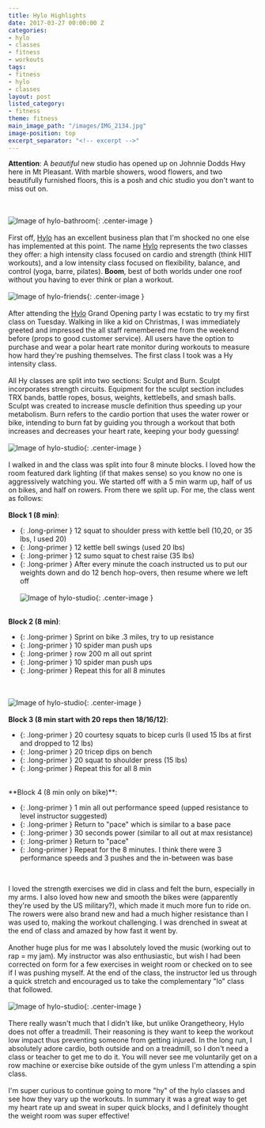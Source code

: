 ```yaml
---
title: Hylo Highlights
date: 2017-03-27 00:00:00 Z
categories:
- hylo
- classes
- fitness
- workouts
tags:
- fitness
- hylo
- classes
layout: post
listed_category:
- fitness
theme: fitness
main_image_path: "/images/IMG_2134.jpg"
image-position: top
excerpt_separator: "<!-- excerpt -->"
---
```


**Attention**: A *beautiful* new studio has opened up on Johnnie Dodds Hwy here in Mt Pleasant. With marble showers, wood flowers, and two beautifully furnished floors, this is a posh and chic studio you don't want to miss out on.
 <!-- excerpt -->
<br /><br />
![Image of hylo-bathroom](/images/hylo-bathroom.jpg){: .center-image }
<br /><br />
First off, [Hylo](https://www.hylofitness.com/) has an excellent business plan that I'm shocked no one else has implemented at this point. The name [Hylo](https://www.hylofitness.com/) represents the two classes they offer: a high intensity class focused on cardio and strength (think HIIT workouts), and a low intensity class focused on flexibility, balance, and control (yoga, barre, pilates). **Boom**, best of both worlds under one roof without you having to ever think or plan a workout.
<br /><br />
![Image of hylo-friends](/images/hylo-friends.jpg){: .center-image }
<br /><br />
After attending the [Hylo](https://www.hylofitness.com/) Grand Opening party I was ecstatic to try my first class on Tuesday. Walking in like a kid on Christmas, I was immediately greeted and impressed the all staff remembered me from the weekend before (props to good customer service). All users have the option to purchase and wear a polar heart rate monitor during workouts to measure how hard they're pushing themselves. The first class I took was a Hy intensity class.
<br /><br />
All Hy classes are split into two sections: Sculpt and Burn. Sculpt incorporates strength circuits. Equipment for the sculpt section includes TRX bands, battle ropes, bosus, weights, kettlebells, and smash balls. Sculpt was created to increase muscle definition thus speeding up your metabolism. Burn refers to the cardio portion that uses the water rower or bike, intending to burn fat by guiding you through a workout that both increases and decreases your heart rate, keeping your body guessing!
<br /><br />
![Image of hylo-studio](/images/hylo-studio1.jpg){: .center-image }
<br /><br />
I walked in and the class was split into four 8 minute blocks. I loved how the room featured dark lighting (if that makes sense) so you know no one is aggressively watching you. We started off with a 5 min warm up, half of us on bikes, and half on rowers. From there we split up. For me, the class went as follows:
<br /><br />
**Block 1 (8 min)**:
<br />
* {: .long-primer }  12 squat to shoulder press with kettle bell (10,20, or 35 lbs, I used 20)
* {: .long-primer }  12 kettle bell swings (used 20 lbs)
* {: .long-primer }  12 sumo squat to chest raise (35 lbs)
* {: .long-primer }  After every minute the coach instructed us to put our weights down and do 12 bench hop-overs, then resume where we left off
<br /><br />
![Image of hylo-studio](/images/hylo-studio2.jpg){: .center-image }
<br /><br />

**Block 2 (8 min)**:
<br />
* {: .long-primer }  Sprint on bike .3 miles, try to up resistance
* {: .long-primer }  10 spider man push ups
* {: .long-primer }  row 200 m all out sprint
* {: .long-primer }  10 spider man push ups
* {: .long-primer }  Repeat this for all 8 minutes

<br /><br />
![Image of hylo-studio](/images/hylo-studio3.jpg){: .center-image }
<br /><br />
**Block 3 (8 min start with 20 reps then 18/16/12)**:
<br />
* {: .long-primer }  20 courtesy squats to bicep curls (I used 15 lbs at first and dropped to 12 lbs)
* {: .long-primer }  20 tricep dips on bench
* {: .long-primer }  20 squat to shoulder press (15 lbs)
* {: .long-primer }  Repeat this for all 8 min

<br />
**Block 4 (8 min only on bike)**:

* {: .long-primer }  1 min all out performance speed (upped resistance to level instructor suggested)
* {: .long-primer }  Return to "pace" which is similar to a base pace
* {: .long-primer }  30 seconds power (similar to all out at max resistance)
* {: .long-primer }  Return to "pace"
* {: .long-primer }  Repeat for the 8 minutes. I think there were 3 performance speeds and 3 pushes and the in-between was base
<br />

I loved the strength exercises we did in class and felt the burn, especially in my arms. I also loved how new and smooth the bikes were (apparently they're used by the US military?), which made it much more fun to ride on. The rowers were also brand new and had a much higher resistance than I was used to, making the workout challenging. I was drenched in sweat at the end of class and amazed by how fast it went by.
<br /><br />
Another huge plus for me was I absolutely loved the music (working out to rap = my jam). My instructor was also enthusiastic, but wish I had been corrected on form for a few exercises in weight room or checked on to see if I was pushing myself. At the end of the class, the instructor led us through a quick stretch and encouraged us to take the complementary "lo" class that followed.
<br /><br />
![Image of hylo-studio](/images/hylo.jpg){: .center-image }
<br /><br />
There really wasn't much that I didn't like, but unlike Orangetheory, Hylo does not offer a treadmill. Their reasoning is they want to keep the workout low impact thus preventing someone from getting injured. In the long run, I absolutely adore cardio, both outside and on a treadmill, so I don't need a class or teacher to get me to do it. You will never see me voluntarily get on a row machine or exercise bike outside of the gym unless I'm attending a spin class.
<br /><br />
I'm super curious to continue going to more "hy" of the hylo classes and see how they vary up the workouts. In summary it was a great way to get my heart rate up and sweat in super quick blocks, and I definitely thought the weight room was super effective!
